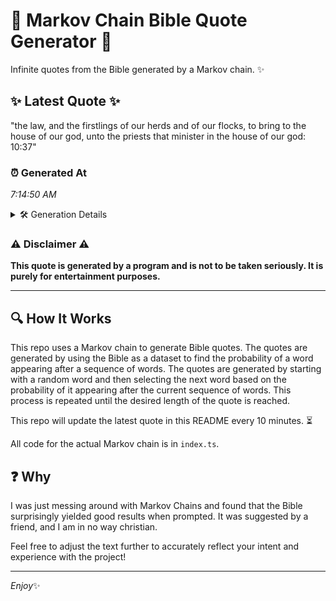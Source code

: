 # 📖 Markov Chain Bible Quote Generator 📖

Infinite quotes from the Bible generated by a Markov chain. ✨

## ✨ Latest Quote ✨
"the law, and the firstlings of our herds and of our flocks, to bring to the house of our god, unto the priests that minister in the house of our god: 10:37"

### ⏰ Generated At
*7:14:50 AM*

<details>
    <summary>🛠️ Generation Details</summary>
    <p>
        <strong>🌱 Seed:</strong> the<br>
        <strong>🔄 Iterations:</strong> 31<br>
        <strong>📜 Context History:</strong><br>[ the ]: law,<br>[ the, law, ]: and<br>[ the, law,, and ]: the<br>[ the, law,, and, the ]: firstlings<br>[ the, law,, and, the, firstlings ]: of<br>[ the, law,, and, the, firstlings, of ]: our<br>[ law,, and, the, firstlings, of, our ]: herds<br>[ and, the, firstlings, of, our, herds ]: and<br>[ the, firstlings, of, our, herds, and ]: of<br>[ firstlings, of, our, herds, and, of ]: our<br>[ of, our, herds, and, of, our ]: flocks,<br>[ our, herds, and, of, our, flocks, ]: to<br>[ herds, and, of, our, flocks,, to ]: bring<br>[ and, of, our, flocks,, to, bring ]: to<br>[ of, our, flocks,, to, bring, to ]: the<br>[ our, flocks,, to, bring, to, the ]: house<br>[ flocks,, to, bring, to, the, house ]: of<br>[ to, bring, to, the, house, of ]: our<br>[ bring, to, the, house, of, our ]: god,<br>[ to, the, house, of, our, god, ]: unto<br>[ the, house, of, our, god,, unto ]: the<br>[ house, of, our, god,, unto, the ]: priests<br>[ of, our, god,, unto, the, priests ]: that<br>[ our, god,, unto, the, priests, that ]: minister<br>[ god,, unto, the, priests, that, minister ]: in<br>[ unto, the, priests, that, minister, in ]: the<br>[ the, priests, that, minister, in, the ]: house<br>[ priests, that, minister, in, the, house ]: of<br>[ that, minister, in, the, house, of ]: our<br>[ minister, in, the, house, of, our ]: god:<br>[ in, the, house, of, our, god: ]: 10:37<br>
    </p>
</details>

### ⚠️ Disclaimer ⚠️
**This quote is generated by a program and is not to be taken seriously. It is purely for entertainment purposes.**

---

## 🔍 How It Works

This repo uses a Markov chain to generate Bible quotes. The quotes are generated by using the Bible as a dataset to find the probability of a word appearing after a sequence of words. The quotes are generated by starting with a random word and then selecting the next word based on the probability of it appearing after the current sequence of words. This process is repeated until the desired length of the quote is reached.

This repo will update the latest quote in this README every 10 minutes. ⏳

All code for the actual Markov chain is in `index.ts`.

## ❓ Why

I was just messing around with Markov Chains and found that the Bible surprisingly yielded good results when prompted. 
It was suggested by a friend, and I am in no way christian.

Feel free to adjust the text further to accurately reflect your intent and experience with the project!

---

*Enjoy*✨
